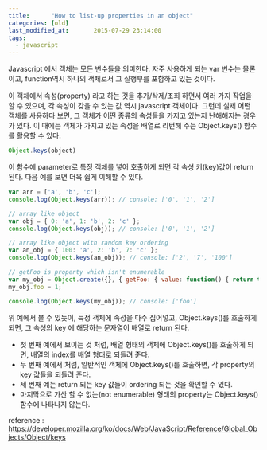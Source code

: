 ```yaml
---
title:      "How to list-up properties in an object"
categories: [old]
last_modified_at:       2015-07-29 23:14:00
tags:
  - javascript
---
```


Javascript 에서 객체는 모든 변수들을 의미한다. 자주 사용하게 되는 var 변수는 물론이고, function역시 하나의 객체로서 그 실행부를 포함하고 있는 것이다. 

이 객체에서 속성(property) 라고 하는 것을 추가/삭제/조회 하면서 여러 가지 작업을 할 수 있으며, 각 속성이 갖을 수 있는 값 역시 javascript 객체이다. 그런데 실제 어떤 객체를 사용하다 보면, 그 객체가 어떤 종류의 속성들을 가지고 있는지 난해해지는 경우가 있다. 이 때에는 객체가 가지고 있는 속성을 배열로 리턴해 주는 Object.keys() 함수를 활용할 수 있다. 

```js
Object.keys(object) 
```
이 함수에 parameter로 특정 객체를 넣어 호출하게 되면 각 속성 키(key)값이 return 된다. 다음 예를 보면 더욱 쉽게 이해할 수 있다. 

```js
var arr = ['a', 'b', 'c'];
console.log(Object.keys(arr)); // console: ['0', '1', '2']

// array like object
var obj = { 0: 'a', 1: 'b', 2: 'c' };
console.log(Object.keys(obj)); // console: ['0', '1', '2']

// array like object with random key ordering
var an_obj = { 100: 'a', 2: 'b', 7: 'c' };
console.log(Object.keys(an_obj)); // console: ['2', '7', '100']

// getFoo is property which isn't enumerable
var my_obj = Object.create({}, { getFoo: { value: function() { return this.foo; } } });
my_obj.foo = 1;

console.log(Object.keys(my_obj)); // console: ['foo']
```

위 예에서 볼 수 있듯이, 득정 객체에 속성을 다수 집어넣고, Object.keys()를 호출하게 되면, 그 속성의 key 에 해당하는 문자열이 배열로 return 된다. 

- 첫 번째 예에서 보이는 것 처럼, 배열 형태의 객체에 Object.keys()를 호출하게 되면, 배열의 index를 배열 형태로 되돌려 준다. 
- 두 번째 예에서 처럼, 일반적인 객체에 Object.keys()를 호출하면, 각 property의 key 값들을 되돌려 준다.
- 세 번째 예는 return 되는 key 값들이 ordering 되는 것을 확인할 수 있다. 
- 마지막으로 가산 할 수 없는(not enumerable) 형태의 property는 Object.keys() 함수에 나타나지 않는다.

reference : https://developer.mozilla.org/ko/docs/Web/JavaScript/Reference/Global_Objects/Object/keys

